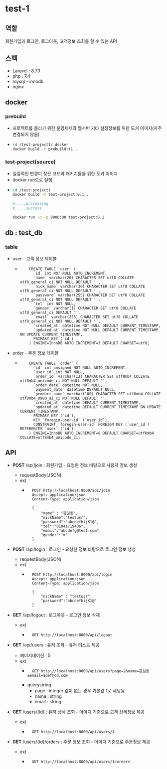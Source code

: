 # test-1
## 역할
회원가입과 로그인, 로그아웃, 고객정보 조회를 할 수 있는 API

## 스펙
* Laravel : 8.73
* php : 7.4
* mysql - innodb
* nginx
## docker
### prebuild
* 프로젝트를 올리기 위한 운영체제와 웹서버 기타 설정정보를 위한 도커 이미지(자주 변경되지 않음)
* ~~~bash
  cd /test-project1/.docker
  docker build -t prebuild:t1 .
  ~~~
### test-project(source)
* 실질적인 변경이 잦은 코드와 패키지들을 위한 도커 이미지
* docker run으로 실행
* ~~~bash
  cd /test-project1
  docker build -t test-project:0.1 .
  
  #.....processing
  #.....success
  
  docker run -d -p 8000:80 test-project:0.1
  ~~~
## db : test_db
### table
* user - 고객 정보 테이블
    * ~~~mysql
          CREATE TABLE `user` (
            `id` int NOT NULL AUTO_INCREMENT,
            `name` varchar(20) CHARACTER SET utf8 COLLATE utf8_general_ci NOT NULL DEFAULT '',
            `nick_name` varchar(30) CHARACTER SET utf8 COLLATE utf8_general_ci NOT NULL DEFAULT '',
            `password` varchar(255) CHARACTER SET utf8 COLLATE utf8_general_ci NOT NULL DEFAULT '',
            `tel` int NOT NULL,
            `gender` varchar(1) CHARACTER SET utf8 COLLATE utf8_general_ci DEFAULT '',
            `email` varchar(255) CHARACTER SET utf8 COLLATE utf8_general_ci NOT NULL DEFAULT '',
            `created_at` datetime NOT NULL DEFAULT CURRENT_TIMESTAMP,
            `updated_at` datetime NOT NULL DEFAULT CURRENT_TIMESTAMP ON UPDATE CURRENT_TIMESTAMP,
            PRIMARY KEY (`id`)
          ) ENGINE=InnoDB AUTO_INCREMENT=3 DEFAULT CHARSET=utf8;
      ~~~
* order - 주문 정보 테이블
    * ~~~mysql
          CREATE TABLE `order` (
            `id` int unsigned NOT NULL AUTO_INCREMENT,
            `user_id` int NOT NULL,
            `order_id` varchar(12) CHARACTER SET utf8mb4 COLLATE utf8mb4_unicode_ci NOT NULL DEFAULT '',
            `order_date` datetime NOT NULL,
            `payment_date` datetime DEFAULT NULL,
            `product_name` varchar(100) CHARACTER SET utf8mb4 COLLATE utf8mb4_0900_ai_ci NOT NULL DEFAULT '',
            `created_at` datetime DEFAULT CURRENT_TIMESTAMP,
            `updated_at` datetime DEFAULT CURRENT_TIMESTAMP ON UPDATE CURRENT_TIMESTAMP,
            PRIMARY KEY (`id`),
            KEY `foregin-user-id` (`user_id`),
            CONSTRAINT `foregin-user-id` FOREIGN KEY (`user_id`) REFERENCES `user` (`id`)
          ) ENGINE=InnoDB AUTO_INCREMENT=8 DEFAULT CHARSET=utf8mb4 COLLATE=utf8mb4_unicode_ci;
      ~~~


## API
* **POST** /api/join : 회원가입 - 요청한 정보 바탕으로 사용자 정보 생성
    * requestBody(JSON)
    * ex)
        * ~~~http request
            POST http://localhost:8000/api/join
            Accept: application/json
            Content-Type: application/json
               
            {
                "name" : "홍길동",
                "nickName":"testusr",
                "password":"abcdefhijK1@",
                "tel":"01041719406",
                "email":"abcdefg@test.com",
                "gender":"m"
            }
          ~~~
* **POST** /api/login : 로그인 - 요청한 정보 바탕으로 로그인 정보 생성
    * requestBody(JSON)
    * ex)
        * ~~~http request
            POST http://localhost:8000/api/login
            Accept: application/json
            Content-Type: application/json
               
            {
                "nickName" : "testusr",
                "password":"abcdefhijK1@"
            }
          ~~~
* **GET** /api/logout : 로그아웃 - 로그인 정보 삭제
    * ex)
        * ~~~http request
            GET http://localhost:8000/api/logout
          ~~~
* **GET** /api/users : 유저 조회 - 유저 리스트 제공
    * 페이지네이션 : 5
    * ex)
        * ~~~http request
            GET http://localhost:8000/api/users?page=2&name=홍길동&email=adef@cd.com
          ~~~
        * querystring
            * page : integer 값이 없는 경우 기본값 1로 세팅됨
            * name : string
            * email : string
* **GET** /users/{id} : 유저 상세 조회 - 아이디 기준으로 고객 상세정보 제공
    * ex)
        * ~~~http request
            GET http://localhost:8000/api/users/1
          ~~~
        
* **GET** /users/{id}/orders : 주문 정보 조회 - 아이디 기준으로 주문정보 제공
    * ex)
        * ~~~http request
            GET http://localhost:8000/api/users/1/orders
          ~~~
  
  
